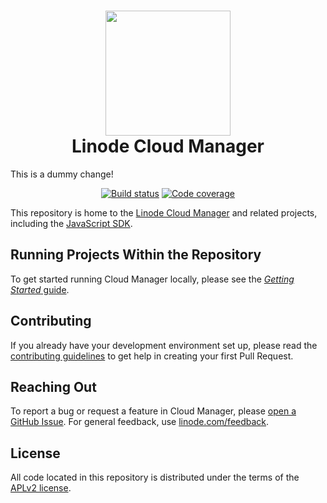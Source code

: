 <h1 align="center">
  <img src="https://user-images.githubusercontent.com/32860776/156064400-4eb7e3ef-aa93-4b75-9962-07f6090de2ed.png" width="200" />
  <br />
  Linode Cloud Manager
</h1>

This is a dummy change!

<p align="center">
  <a href="https://travis-ci.com/linode/manager"><img src="https://travis-ci.com/linode/manager.svg?branch=master" alt="Build status" /></a>
  <a href="https://coveralls.io/github/linode/manager?branch=master"><img src="https://coveralls.io/repos/github/linode/manager/badge.svg?branch=master" alt="Code coverage" /></a>
</p>

This repository is home to the [Linode Cloud Manager](https://cloud.linode.com) and related projects, including the [JavaScript SDK](https://www.npmjs.com/package/@linode/api-v4).

## Running Projects Within the Repository

To get started running Cloud Manager locally, please see the [_Getting Started_ guide](docs/GETTING_STARTED.md).

## Contributing

If you already have your development environment set up, please read the [contributing guidelines](docs/CONTRIBUTING.md) to get help in creating your first Pull Request.

## Reaching Out

To report a bug or request a feature in Cloud Manager, please [open a GitHub Issue](https://github.com/linode/manager/issues/new). For general feedback, use [linode.com/feedback](https://www.linode.com/feedback/).

## License

All code located in this repository is distributed under the terms of the [APLv2
license](LICENSE).
